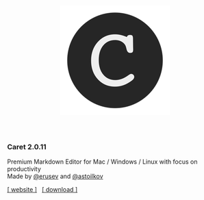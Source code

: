 <h1 align="center">
  <br>
  <br>
  <img src="./static/app-icon.png">
  <br>
  <br>
</h1>

### Caret 2.0.11

Premium Markdown Editor for Mac / Windows / Linux with focus on productivity
<br>
Made by [@erusev](https://github.com/erusev) and [@astoilkov](https://github.com/astoilkov)

[[ website ]](https://caret.io)&nbsp;&nbsp; [[ download ]](https://github.com/careteditor/caret/releases/latest)
